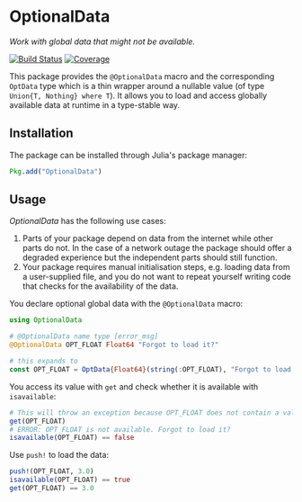 # OptionalData

*Work with global data that might not be available.*

[![Build Status](https://github.com/helgee/OptionalData.jl/workflows/CI/badge.svg?branch=master)](https://github.com/helgee/OptionalData.jl/actions)
[![Coverage](https://codecov.io/gh/helgee/OptionalData.jl/branch/master/graph/badge.svg)](https://codecov.io/gh/helgee/OptionalData.jl)

This package provides the `@OptionalData` macro and the corresponding `OptData`
type which is a thin wrapper around a nullable value (of type `Union{T, Nothing} where T`).
It allows you to load and access globally available data at runtime in a type-stable way.

## Installation

The package can be installed through Julia's package manager:

```julia
Pkg.add("OptionalData")
```

## Usage

*OptionalData* has the following use cases:

1. Parts of your package depend on data from the internet while other parts do not.
In the case of a network outage the package should offer a degraded experience but
the independent parts should still function.
2. Your package requires manual initialisation steps, e.g. loading data from a
user-supplied file, and you do not want to repeat yourself writing code that
checks for the availability of the data.

You declare optional global data with the `@OptionalData` macro:

```julia
using OptionalData

# @OptionalData name type [error_msg]
@OptionalData OPT_FLOAT Float64 "Forgot to load it?"

# this expands to
const OPT_FLOAT = OptData{Float64}(string(:OPT_FLOAT), "Forgot to load it?")
```

You access its value with `get` and check whether it is available with `isavailable`:

```julia
# This will throw an exception because OPT_FLOAT does not contain a value, yet.
get(OPT_FLOAT)
# ERROR: OPT_FLOAT is not available. Forgot to load it?
isavailable(OPT_FLOAT) == false
```

Use `push!` to load the data:

```julia
push!(OPT_FLOAT, 3.0)
isavailable(OPT_FLOAT) == true
get(OPT_FLOAT) == 3.0
```

